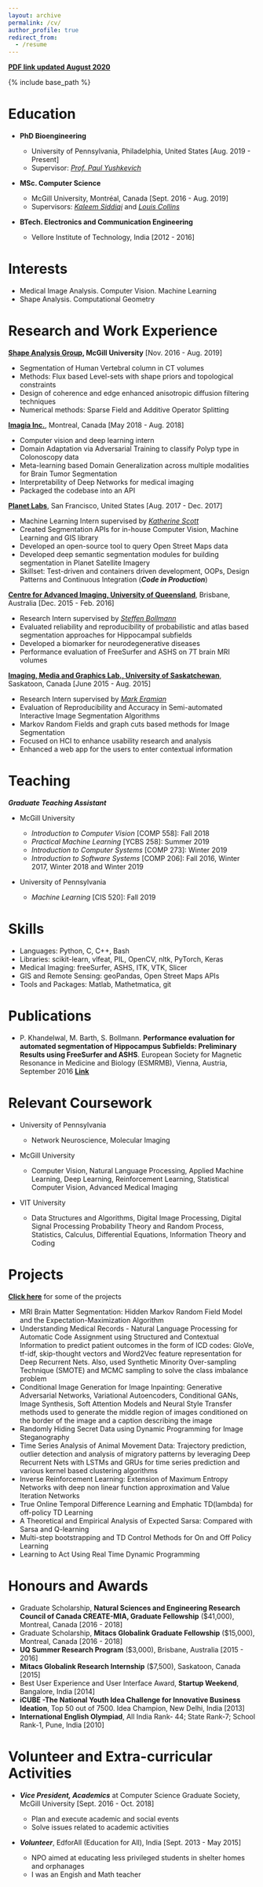 ```yaml
---
layout: archive
permalink: /cv/
author_profile: true
redirect_from:
  - /resume
---
```



[**PDF link updated August 2020**](https://drive.google.com/file/d/1b7E4uBGL81UO-a0o4UttR9-iXOXWNP8L/view?usp=sharing)

{% include base_path %}

Education
======
* **PhD Bioengineering**
  * University of Pennsylvania, Philadelphia, United States [Aug. 2019 - Present]
  * Supervisor: [*Prof. Paul Yushkevich*](http://picsl.upenn.edu/people-staff-james-c-gee/faculty-staff/paul-yushkevich/)

* **MSc. Computer Science**
  * McGill University, Montréal, Canada [Sept. 2016 - Aug. 2019]
  * Supervisors: [*Kaleem Siddiqi*](http://www.cim.mcgill.ca/~siddiqi/) and [*Louis Collins*](http://nist.mni.mcgill.ca/)
      
* **BTech. Electronics and Communication Engineering**
  * Vellore Institute of Technology, India [2012 - 2016]
 
Interests
======
* Medical Image Analysis. Computer Vision. Machine Learning
* Shape Analysis. Computational Geometry


Research and Work Experience
======
**[Shape Analysis Group](http://www.cim.mcgill.ca/~shape/), McGill University** [Nov. 2016 - Aug. 2019]
* Segmentation of Human Vertebral column in CT volumes
* Methods: Flux based Level-sets with shape priors and topological constraints
* Design of coherence and edge enhanced anisotropic diffusion filtering techniques
* Numerical methods: Sparse Field and Additive Operator Splitting

[**Imagia Inc.**](https://www.imagia.com/), Montreal, Canada [May 2018 - Aug. 2018]
* Computer vision and deep learning intern
* Domain Adaptation via Adversarial Training to classify Polyp type in Colonoscopy data
* Meta-learning based Domain Generalization across multiple modalities for Brain Tumor Segmentation
* Interpretability of Deep Networks for medical imaging
* Packaged the codebase into an API

[**Planet Labs**](https://www.planet.com/), San Francisco, United States [Aug. 2017 - Dec. 2017]
* Machine Learning Intern supervised by [*Katherine Scott*](https://www.linkedin.com/in/katherineascott/)
* Created Segmentation APIs for in-house Computer Vision, Machine Learning and GIS library
* Developed an open-source tool to query Open Street Maps data
* Developed deep semantic segmentation modules for building segmentation in Planet Satellite Imagery
* Skillset: Test-driven and containers driven development, OOPs, Design Patterns and Continuous Integration (***Code in Production***)

[**Centre for Advanced Imaging, University of Queensland**](https://cai.centre.uq.edu.au/), Brisbane, Australia [Dec. 2015 - Feb. 2016]
* Research Intern supervised by [*Steffen Bollmann*](https://cai.centre.uq.edu.au/profile/115/steffen-bollmann)
* Evaluated reliability and reproducibility of probabilistic and atlas based segmentation
approaches for Hippocampal subfields
* Developed a biomarker for neurodegenerative diseases
* Performance evaluation of FreeSurfer and ASHS on 7T brain MRI volumes
  
[**Imaging, Media and Graphics Lab., University of Saskatchewan**](https://www.cs.usask.ca/research/research-groups/imaging,-multimedia-and-graphics-img-lab.php), Saskatoon, Canada [June 2015 - Aug. 2015]
* Research Intern supervised by [*Mark Eramian*](https://www.cs.usask.ca/faculty/eramian/)
* Evaluation of Reproducibility and Accuracy in Semi-automated Interactive Image Segmentation Algorithms
* Markov Random Fields and graph cuts based methods for Image Segmentation
* Focused on HCI to enhance usability research and analysis
* Enhanced a web app for the users to enter contextual information
  
  
Teaching
======
***Graduate Teaching Assistant***
* McGill University
  * *Introduction to Computer Vision* [COMP 558]: Fall 2018
  * *Practical Machine Learning* [YCBS 258]: Summer 2019
  * *Introduction to Computer Systems* [COMP 273]: Winter 2019
  * *Introduction to Software Systems* [COMP 206]: Fall 2016, Winter 2017, Winter 2018 and Winter 2019
  
* University of Pennsylvania
  * *Machine Learning* [CIS 520]: Fall 2019

Skills
======

* Languages: Python, C, C++, Bash
* Libraries: scikit-learn, vlfeat, PIL, OpenCV, nltk, PyTorch, Keras
* Medical Imaging: freeSurfer, ASHS, ITK, VTK, Slicer
* GIS and Remote Sensing: geoPandas, Open Street Maps APIs
* Tools and Packages: Matlab, Mathetmatica, git

Publications
======

* P. Khandelwal, M. Barth, S. Bollmann. **Performance evaluation for automated segmentation of Hippocampus Subfields: Preliminary Results using FreeSurfer and ASHS**.  European Society for Magnetic Resonance in Medicine and Biology (ESMRMB), Vienna, Austria, September 2016 [**Link**](https://figshare.com/articles/Performance_evaluation_for_automated_segmentation_of_Hippocampus_Subfields_Preliminary_Results_using_FreeSurfer_and_ASHS/4272431)


Relevant Coursework
======
* University of Pennsylvania
  * Network Neuroscience, Molecular Imaging

* McGill University
  * Computer Vision, Natural Language Processing, Applied Machine Learning, Deep Learning, Reinforcement Learning,                 Statistical Computer Vision, Advanced Medical Imaging

* VIT University
  * Data Structures and Algorithms, Digital Image Processing, Digital Signal Processing
    Probability Theory and Random Process, Statistics, Calculus, Differential Equations, Information Theory and Coding


Projects
======
[**Click here**](https://pulkit-khandelwal.github.io/portfolio/) for some of the projects

* MRI Brain Matter Segmentation: Hidden Markov Random Field Model and the Expectation-Maximization
Algorithm
* Understanding Medical Records - Natural Language Processing for Automatic Code Assignment
using Structured and Contextual Information to predict patient outcomes in the form
of ICD codes: GloVe, tf-idf, skip-thought vectors and Word2Vec feature representation for Deep Recurrent
Nets. Also, used Synthetic Minority Over-sampling Technique (SMOTE) and MCMC sampling to solve the
class imbalance problem
* Conditional Image Generation for Image Inpainting: Generative Adversarial Networks, Variational
Autoencoders, Conditional GANs, Image Synthesis, Soft Attention Models and Neural Style Transfer methods
used to generate the middle region of images conditioned on the border of the image and a caption describing
the image
* Randomly Hiding Secret Data using Dynamic Programming for Image Steganography
* Time Series Analysis of Animal Movement Data: Trajectory prediction, outlier detection and analysis
of migratory patterns by leveraging Deep Recurrent Nets with LSTMs and GRUs for time series prediction
and various kernel based clustering algorithms
* Inverse Reinforcement Learning: Extension of Maximum Entropy Networks with deep non
linear function approximation and Value Iteration Networks
* True Online Temporal Difference Learning and Emphatic TD(lambda) for off-policy TD Learning
* A Theoretical and Empirical Analysis of Expected Sarsa: Compared with Sarsa and Q-learning
* Multi-step bootstrapping and TD Control Methods for On and Off Policy Learning
* Learning to Act Using Real Time Dynamic Programming

Honours and Awards
======
* Graduate Scholarship, **Natural Sciences and Engineering Research Council of Canada CREATE-MIA, Graduate Fellowship** ($41,000), Montreal, Canada [2016 - 2018]
* Graduate Scholarship, **Mitacs Globalink Graduate Fellowship** ($15,000), Montreal, Canada [2016 - 2018]
* **UQ Summer Research Program** ($3,000), Brisbane, Australia [2015 - 2016]
* **Mitacs Globalink Research Internship** ($7,500), Saskatoon, Canada [2015]
* Best User Experience and User Interface Award, **Startup Weekend**, Bangalore, India [2014]
* **iCUBE -The National Youth Idea Challenge for Innovative Business Ideation**, Top 50 out of 7500. Idea Champion, New Delhi, India [2013]
* **International English Olympiad**, All India Rank- 44; State Rank-7; School Rank-1, Pune, India [2010]

  
Volunteer and Extra-curricular Activities
======
* ***Vice President, Academics*** at Computer Science Graduate Society, McGill University [Sept. 2016 - Oct. 2018]
  * Plan and execute academic and social events
  * Solve issues related to academic activities

* ***Volunteer***, EdforAll (Education for All), India [Sept. 2013 - May 2015]
  * NPO aimed at educating less privileged students in shelter homes and orphanages
  * I was an Engish and Math teacher


